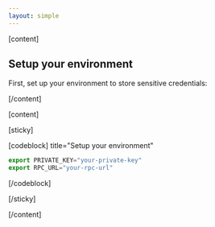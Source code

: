 ```yaml
---
layout: simple
---
```


<script>
    import { Code } from '$lib';
</script>

[content]

## Setup your environment

First, set up your environment to store sensitive credentials:

[/content]

[content]

[sticky]

[codeblock] title="Setup your environment"

```javascript
export PRIVATE_KEY="your-private-key"
export RPC_URL="your-rpc-url"
```

[/codeblock]

[/sticky]

[/content]

